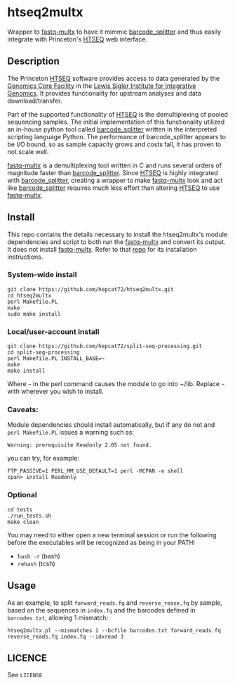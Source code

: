 # htseq2multx

Wrapper to [fastq-multx](https://github.com/brwnj/fastq-multx) to have it mimmic [barcode_splitter](https://bitbucket.org/princeton_genomics/barcode_splitter) and thus easily integrate with Princeton's [HTSEQ](http://htseq.princeton.edu) web interface.

## Description

The Princeton [HTSEQ](http://htseq.princeton.edu) software provides access to data generated by the [Genomics Core Facility](https://lsi.princeton.edu/facilities/sequencing-facility) in the [Lewis Sigler Institute for Integrative Genomics](https://lsi.princeton.edu).  It provides functionality for upstream analyses and data download/transfer.

Part of the supported functionality of [HTSEQ](http://htseq.princeton.edu) is the demultiplexing of pooled sequencing samples.  The initial implementation of this functionality utilized an in-house python tool called [barcode_splitter](https://bitbucket.org/princeton_genomics/barcode_splitter/) written in the interpreted scripting language Python.  The performance of barcode_splitter appears to be I/O bound, so as sample capacity grows and costs fall, it has proven to not scale well.

[fastq-multx](https://github.com/brwnj/fastq-multx) is a demultiplexing tool written in C and runs several orders of magnitude faster than [barcode_splitter](https://bitbucket.org/princeton_genomics/barcode_splitter).  Since [HTSEQ](http://htseq.princeton.edu) is highly integrated with [barcode_splitter](https://bitbucket.org/princeton_genomics/barcode_splitter), creating a wrapper to make [fastq-multx](https://github.com/brwnj/fastq-multx) look and act like [barcode_splitter](https://bitbucket.org/princeton_genomics/barcode_splitter) requires much less effort than altering [HTSEQ](http://htseq.princeton.edu) to use [fastq-multx](https://github.com/brwnj/fastq-multx).

## Install

This repo contains the details necessary to install the htseq2multx's module dependencies and script to both run the [fastq-multx](https://github.com/brwnj/fastq-multx) and convert its output.  It does not install [fastq-multx](https://github.com/brwnj/fastq-multx).  Refer to that [repo](https://github.com/brwnj/fastq-multx) for its installation instructions.

### System-wide install

    git clone https://github.com/hepcat72/htseq2multx.git
    cd htseq2multx
    perl Makefile.PL
    make
    sudo make install

### Local/user-account install

    git clone https://github.com/hepcat72/split-seq-processing.git
    cd split-seq-processing
    perl Makefile.PL INSTALL_BASE=~
    make
    make install

Where `~` in the perl command causes the module to go into ~/lib.  Replace `~` with wherever you wish to install.

### Caveats:

Module dependencies should install automatically, but if any do not and `perl Makefile.PL` issues a warning such as:

    Warning: prerequisite Readonly 2.05 not found.

you can try, for example:

    FTP_PASSIVE=1 PERL_MM_USE_DEFAULT=1 perl -MCPAN -e shell
    cpan> install Readonly

### Optional

    cd tests
    ./run_tests.sh
    make clean

You may need to either open a new terminal session or run the following before the executables will be recognized as being in your PATH:

- `hash -r` (bash)
- `rehash`  (tcsh)

## Usage

As an example, to split `forward_reads.fq` and `reverse_rease.fq` by sample, based on the sequences in `index.fq` and the barcodes defined in `barcodes.txt`, allowing 1 mismatch:

    htseq2multx.pl --mismatches 1 --bcfile barcodes.txt forward_reads.fq reverse_reads.fq index.fq --idxread 3

## LICENCE

See `LICENSE`